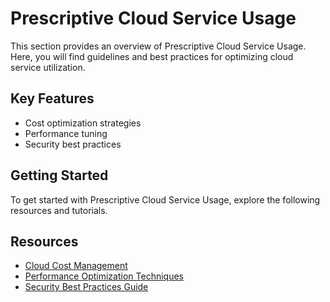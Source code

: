 # Prescriptive Cloud Service Usage

This section provides an overview of Prescriptive Cloud Service Usage. Here, you will find guidelines and best practices for optimizing cloud service utilization.

## Key Features

- Cost optimization strategies
- Performance tuning
- Security best practices

## Getting Started

To get started with Prescriptive Cloud Service Usage, explore the following resources and tutorials.

## Resources

- [Cloud Cost Management](#)
- [Performance Optimization Techniques](#)
- [Security Best Practices Guide](#)
